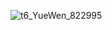![t6_YueWen_822995](https://user-images.githubusercontent.com/17806205/213068428-e8b4b1bc-4612-4e29-bab4-353ff9ea6cd3.jpg)
